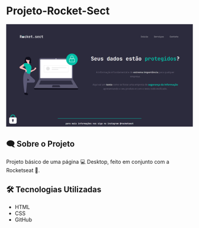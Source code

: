 # Projeto-Rocket-Sect

![preview](github/Preview.png)

## 🗨️ Sobre o Projeto 

   Projeto básico de uma página 💻 Desktop, feito em conjunto com a Rocketseat 🚀.

## 🛠️ Tecnologias Utilizadas

- HTML
- CSS
- GitHub
